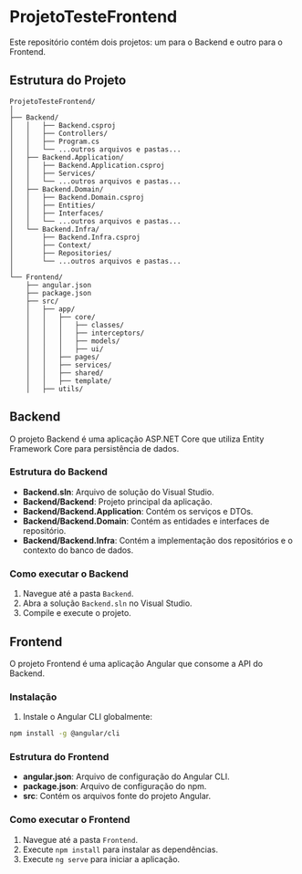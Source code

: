 # ProjetoTesteFrontend

Este repositório contém dois projetos: um para o Backend e outro para o Frontend.

## Estrutura do Projeto

```
ProjetoTesteFrontend/
│
├── Backend/
│   │   ├── Backend.csproj
│   │   ├── Controllers/
│   │   ├── Program.cs
│   │   └── ...outros arquivos e pastas...
│   ├── Backend.Application/
│   │   ├── Backend.Application.csproj
│   │   ├── Services/
│   │   └── ...outros arquivos e pastas...
│   ├── Backend.Domain/
│   │   ├── Backend.Domain.csproj
│   │   ├── Entities/
│   │   ├── Interfaces/
│   │   └── ...outros arquivos e pastas...
│   └── Backend.Infra/
│       ├── Backend.Infra.csproj
│       ├── Context/
│       ├── Repositories/
│       └── ...outros arquivos e pastas...
│
└── Frontend/
    ├── angular.json
    ├── package.json
    ├── src/
    │   ├── app/
    │   │   ├── core/
    │   │   │   ├── classes/
    │   │   │   ├── interceptors/
    │   │   │   ├── models/
    │   │   │   ├── ui/
    │   │   ├── pages/
    │   │   ├── services/
    │   │   ├── shared/
    │   │   ├── template/
    │   ├── utils/
```

## Backend

O projeto Backend é uma aplicação ASP.NET Core que utiliza Entity Framework Core para persistência de dados.

### Estrutura do Backend

- **Backend.sln**: Arquivo de solução do Visual Studio.
- **Backend/Backend**: Projeto principal da aplicação.
- **Backend/Backend.Application**: Contém os serviços e DTOs.
- **Backend/Backend.Domain**: Contém as entidades e interfaces de repositório.
- **Backend/Backend.Infra**: Contém a implementação dos repositórios e o contexto do banco de dados.

### Como executar o Backend

1. Navegue até a pasta `Backend`.
2. Abra a solução `Backend.sln` no Visual Studio.
3. Compile e execute o projeto.

## Frontend

O projeto Frontend é uma aplicação Angular que consome a API do Backend.

### Instalação

1. Instale o Angular CLI globalmente:
```bash
npm install -g @angular/cli
```

### Estrutura do Frontend

- **angular.json**: Arquivo de configuração do Angular CLI.
- **package.json**: Arquivo de configuração do npm.
- **src**: Contém os arquivos fonte do projeto Angular.

### Como executar o Frontend

1. Navegue até a pasta `Frontend`.
2. Execute `npm install` para instalar as dependências.
3. Execute `ng serve` para iniciar a aplicação.